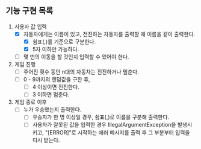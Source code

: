 ## 기능 구현 목록

1. 사용자 값 입력
    - [x] 자동차에게는 이름이 있고, 전진하는 자동자를 출력할 때 이름을 같이 출력한다.
        - [x] 쉼표(,)를 기준으로 구분한다.
        - [x] 5자 이하만 가능하다.
    - [ ] 몇 번의 이동을 할 것인지 입력할 수 있어야 한다.
2. 게임 진행
    - [ ] 주어진 횟수 동안 n대의 자동차는 전진하거나 멈춘다.
    - [ ] 0 - 9까지의 랜덤값을 구한 후, 
        - [ ] 4 이상이면 전진한다. 
        - [ ] 3 이하면 멈춘다.
3. 게임 종료 이후
    - [ ] 누가 우승했는지 출력한다.
        - [ ] 우승자가 한 명 이상일 경우, 쉼표(,)로 이름을 구분해 출력한다.
        - [ ] 사용자가 잘못된 값을 입력한 경우 IllegalArgumentException을 발생시키고, "[ERROR]"로 시작하는 에러 메시지를 출력 후 그 부분부터 입력을 다시 받는다.